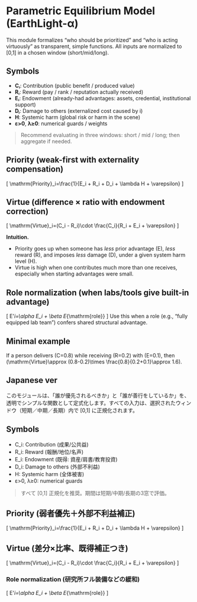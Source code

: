 # Parametric Equilibrium Model (EarthLight-α)

This module formalizes “who should be prioritized” and “who is acting virtuously” as transparent, simple functions. All inputs are normalized to [0,1] in a chosen window (short/mid/long).

## Symbols
- **Cᵢ**: Contribution (public benefit / produced value)
- **Rᵢ**: Reward (pay / rank / reputation actually received)
- **Eᵢ**: Endowment (already-had advantages: assets, credential, institutional support)
- **Dᵢ**: Damage to others (externalized cost caused by i)
- **H**: Systemic harm (global risk or harm in the scene)
- **ε>0**, **λ≥0**: numerical guards / weights  
> Recommend evaluating in three windows: short / mid / long; then aggregate if needed.

## Priority (weak-first with externality compensation)
\[
\mathrm{Priority}_i=\frac{1}{E_i + R_i + D_i + \lambda H + \varepsilon}
\]

## Virtue (difference × ratio with endowment correction)
\[
\mathrm{Virtue}_i=(C_i - R_i)\cdot \frac{C_i}{R_i + E_i + \varepsilon}
\]

**Intuition.**  
- Priority goes up when someone has *less* prior advantage (E), *less* reward (R), and imposes *less* damage (D), under a given system harm level (H).  
- Virtue is high when one contributes much more than one receives, especially when starting advantages were small.

## Role normalization (when labs/tools give built-in advantage)
\[
E'_i=\alpha E_i + \beta E_{\mathrm{role}}
\]
Use this when a role (e.g., “fully equipped lab team”) confers shared structural advantage.

## Minimal example
If a person delivers \(C=0.8\) while receiving \(R=0.2\) with \(E=0.1\), then  
\(\mathrm{Virtue}\approx (0.8-0.2)\times \frac{0.8}{0.2+0.1}\approx 1.6\).  


## Japanese ver
このモジュールは、「誰が優先されるべきか」と「誰が善行をしているか」を、透明でシンプルな関数として定式化します。すべての入力は、選択されたウィンドウ（短期／中期／長期）内で [0,1] に正規化されます。

## Symbols
- C_i: Contribution (成果/公共益)  
- R_i: Reward (報酬/地位/名声)  
- E_i: Endowment (既得: 資産/肩書/教育投資)  
- D_i: Damage to others (外部不利益)  
- H: Systemic harm (全体被害)  
- ε>0, λ≥0: numerical guards

> すべて [0,1] 正規化を推奨。期間は短期/中期/長期の3窓で評価。

## Priority (弱者優先＋外部不利益補正)
\[
\mathrm{Priority}_i=\frac{1}{E_i + R_i + D_i + \lambda H + \varepsilon}
\]

## Virtue (差分×比率、既得補正つき)
\[
\mathrm{Virtue}_i=(C_i - R_i)\cdot \frac{C_i}{R_i + E_i + \varepsilon}
\]

### Role normalization (研究所フル装備などの緩和)
\[
E'_i=\alpha E_i + \beta E_{\mathrm{role}}
\]

